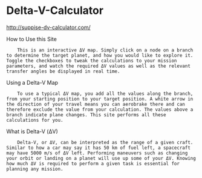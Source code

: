 # Delta-V-Calculator
http://suppise-dv-calculator.com/

How to Use this Site

        This is an interactive ΔV map. Simply click on a node on a branch to determine the target planet, and how you would like to explore it. Toggle the checkboxes to tweak the calculations to your mission parameters, and watch the required ΔV values as well as the relevant transfer angles be displayed in real time.
    
Using a Delta-V Map

        To use a typical ΔV map, you add all the values along the branch, from your starting position to your target position. A white arrow in the direction of your travel means you can aerobrake there and can therefore exclude the value from your calculation. The values above a branch indicate plane changes. This site performs all these calculations for you.
    
What is Delta-V (ΔV)

        Delta-V, or ΔV, can be interpreted as the range of a given craft. Similar to how a car may say it has 50 km of fuel left, a spacecraft may have 5000 m/s of ΔV left. Performing maneuvers such as changing your orbit or landing on a planet will use up some of your ΔV. Knowing how much ΔV is required to perform a given task is essential for planning any mission.
